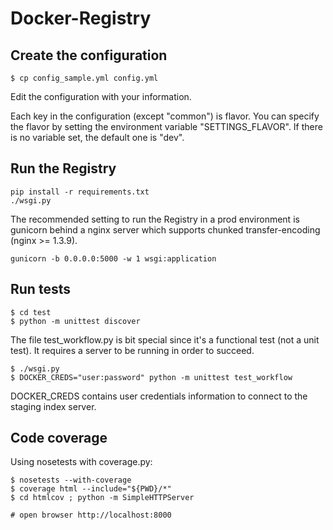 Docker-Registry
===============

Create the configuration
------------------------

```
$ cp config_sample.yml config.yml
```

Edit the configuration with your information.

Each key in the configuration (except "common") is flavor. You can specify the flavor by setting the environment
variable "SETTINGS_FLAVOR". If there is no variable set, the default one is "dev".

Run the Registry
----------------

```
pip install -r requirements.txt
./wsgi.py
```

The recommended setting to run the Registry in a prod environment is gunicorn behind a nginx server which supports
chunked transfer-encoding (nginx >= 1.3.9).

```
gunicorn -b 0.0.0.0:5000 -w 1 wsgi:application
```

Run tests
---------

```
$ cd test
$ python -m unittest discover
```

The file test_workflow.py is bit special since it's a functional test (not a
unit test). It requires a server to be running in order to succeed.

```
$ ./wsgi.py
$ DOCKER_CREDS="user:password" python -m unittest test_workflow
```

DOCKER_CREDS contains user credentials information to connect to the staging
index server.

Code coverage
-------------

Using nosetests with coverage.py:

```
$ nosetests --with-coverage
$ coverage html --include="${PWD}/*"
$ cd htmlcov ; python -m SimpleHTTPServer

# open browser http://localhost:8000
```
